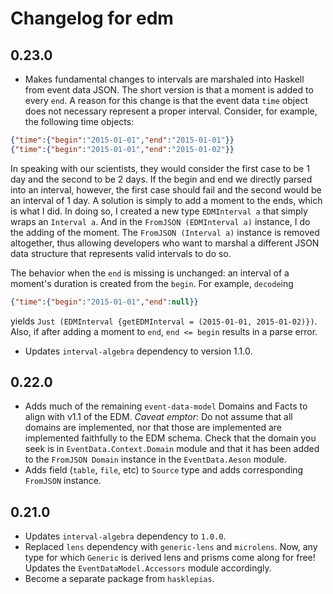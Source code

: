 # Changelog for edm

## 0.23.0

* Makes fundamental changes to intervals are marshaled into Haskell from event data JSON. The short version is that a moment is added to every `end`. A reason for this change is that the event data `time` object does not necessary represent a proper interval. Consider, for example, the following time objects:

```json
{"time":{"begin":"2015-01-01","end":"2015-01-01"}}
{"time":{"begin":"2015-01-01","end":"2015-01-02"}}
```

In speaking with our scientists, they would consider the first case to be 1 day and the second to be 2 days. If the begin and end we directly parsed into an interval, however, the first case should fail and the second would be an interval of 1 day. A solution is simply to add a moment to the ends, which is what I did. In doing so, I created a new type `EDMInterval a` that simply wraps an `Interval a`. And in the `FromJSON (EDMInterval a)` instance, I do the adding of the moment. The `FromJSON (Interval a)` instance is removed altogether, thus allowing developers who want to marshal a different JSON data structure that represents valid intervals to do so.

The behavior when the `end` is missing is unchanged: an interval of a moment's duration is created from the `begin`. For example, `decode`ing

```json
{"time":{"begin":"2015-01-01","end":null}}
```

yields `Just (EDMInterval {getEDMInterval = (2015-01-01, 2015-01-02)})`. Also, if after adding a moment to `end`, `end <= begin` results in a parse error.

* Updates `interval-algebra` dependency to version 1.1.0.

## 0.22.0

* Adds much of the remaining `event-data-model` Domains and Facts to align with v1.1 of the EDM. *Caveat emptor*: Do not assume that all domains are implemented, nor that those are implemented are implemented faithfully to the EDM schema. Check that the domain you seek is in `EventData.Context.Domain` module and that it has been added to the `FromJSON Domain` instance in the `EventData.Aeson` module.
* Adds field (`table`, `file`, etc) to `Source` type and adds corresponding `FromJSON` instance.

## 0.21.0

* Updates `interval-algebra` dependency to `1.0.0`.
* Replaced `lens` dependency with `generic-lens` and `microlens`. Now, any type for which `Generic` is derived lens and prisms come along for free! Updates the `EventDataModel.Accessors` module accordingly.
* Become a separate package from `hasklepias`.
